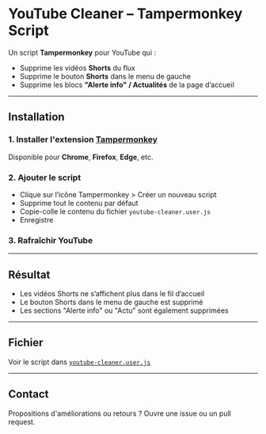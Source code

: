 # YouTube Cleaner – Tampermonkey Script

Un script **Tampermonkey** pour YouTube qui :

- Supprime les vidéos **Shorts** du flux
- Supprime le bouton **Shorts** dans le menu de gauche
- Supprime les blocs **"Alerte info" / Actualités** de la page d’accueil

---

## Installation

### 1. Installer l'extension [Tampermonkey](https://www.tampermonkey.net/)

Disponible pour **Chrome**, **Firefox**, **Edge**, etc.

### 2. Ajouter le script

- Clique sur l’icône Tampermonkey > Créer un nouveau script
- Supprime tout le contenu par défaut
- Copie-colle le contenu du fichier `youtube-cleaner.user.js`
- Enregistre

### 3. Rafraîchir YouTube

---

## Résultat

- Les vidéos Shorts ne s’affichent plus dans le fil d’accueil
- Le bouton Shorts dans le menu de gauche est supprimé
- Les sections "Alerte info" ou "Actu" sont également supprimées

---

## Fichier

Voir le script dans [`youtube-cleaner.user.js`](./youtube-cleaner.user.js)

---

## Contact

Propositions d'améliorations ou retours ? Ouvre une issue ou un pull request.
